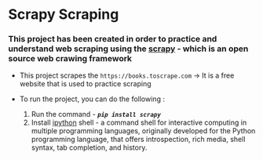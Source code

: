 # Scrapy Scraping
### This project has been created in order to practice and understand web scraping using the [scrapy](https://scrapy.org/) - which is an open source web crawing framework
- This project scrapes the ```https://books.toscrape.com``` -> It is a free website that is used to practice scraping
- To run the project, you can do the following :
  
  1. Run the command - <b><i>```pip install scrapy```</i></b>
  2. Install [ipython](https://ipython.org/) shell - a command shell for interactive computing in multiple programming languages, originally developed for the Python programming language, that offers introspection, rich media, shell syntax, tab completion, and history.
